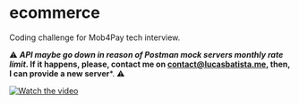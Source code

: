 # ecommerce

Coding challenge for Mob4Pay tech interview.

⚠️ ***API maybe go down in reason of Postman mock servers monthly rate limit*. If it happens, please,
contact me on [contact@lucasbatista.me](mailto:contact@lucasbatista.me), then, I can provide a new
server***. ⚠️

[![Watch the video](https://img.youtube.com/vi/Ky_gogzt_t8/maxresdefault.jpg)](https://youtu.be/Ky_gogzt_t8)
